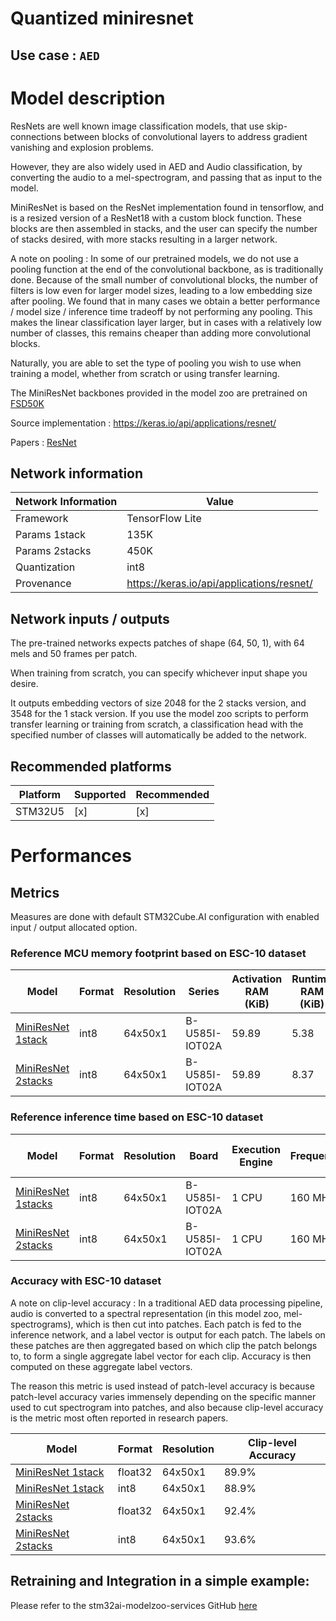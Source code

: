 # Quantized miniresnet

## **Use case** : `AED`

# Model description

ResNets are well known image classification models, that use skip-connections between blocks of convolutional layers to address gradient vanishing and explosion problems.

However, they are also widely used in AED and Audio classification, by converting the audio to a mel-spectrogram, and passing that as input to the model.


MiniResNet is based on the ResNet implementation found in tensorflow, and is a resized version of a ResNet18 with a custom block function. These blocks are then assembled in stacks, and the user can specify the number of stacks desired, with more stacks resulting in a larger network.

A note on pooling : In some of our pretrained models, we do not use a pooling function at the end of the convolutional backbone, as is traditionally done. Because of the small number of convolutional blocks, the number of filters is low even for larger model sizes, leading to a low embedding size after pooling.
We found that in many cases we obtain a better performance / model size / inference time tradeoff by not performing any pooling. This makes the linear classification layer larger, but in cases with a relatively low number of classes, this remains cheaper than adding more convolutional blocks.

Naturally, you are able to set the type of pooling you wish to use when training a model, whether from scratch or using transfer learning.

The MiniResNet backbones provided in the model zoo are pretrained on [FSD50K](https://zenodo.org/records/4060432)


Source implementation : https://keras.io/api/applications/resnet/

Papers : [ResNet](https://arxiv.org/abs/1512.03385)

## Network information


| Network Information     |  Value          |
|-------------------------|-----------------|
|  Framework              | TensorFlow Lite |
|  Params 1stack          | 135K            |
|  Params 2stacks         | 450K            |
|  Quantization           | int8            |
|  Provenance             | https://keras.io/api/applications/resnet/ |

## Network inputs / outputs
The pre-trained networks expects patches of shape (64, 50, 1), with 64 mels and 50 frames per patch.

When training from scratch, you can specify whichever input shape you desire.

It outputs embedding vectors of size 2048 for the 2 stacks version, and 3548 for the 1 stack version. If you use the model zoo scripts to perform transfer learning or training from scratch, a classification head with the specified number of classes will automatically be added to the network.

## Recommended platforms

| Platform | Supported | Recommended |
|----------|-----------|-----------|
| STM32U5  |[x]|[x]|


# Performances

## Metrics


Measures are done with default STM32Cube.AI configuration with enabled input / output allocated option.


### Reference MCU memory footprint based on ESC-10 dataset


| Model             | Format | Resolution | Series  | Activation RAM (KiB) | Runtime RAM (KiB)| Weights Flash (KiB) | Code Flash (KiB) | Total RAM (KiB) | Total Flash (KiB)| STM32Cube.AI version  |
|-------------------|--------|------------|---------|----------------|-------------|---------------|------------|-------------|-------------|-----------------------|
| [MiniResNet 1stack ](ST_pretrainedmodel_public_dataset/esc10/miniresnet_1stacks_64x50_tl/miniresnet_1stacks_64x50_tl_int8.tflite) | int8 | 64x50x1 | B-U585I-IOT02A    | 59.89 | 5.38               |   123.6       |   55.89            | 65.27 | 179.49 | 10.2.0                 |
| [MiniResNet 2stacks ](ST_pretrainedmodel_public_dataset/esc10/miniresnet_2stacks_64x50_tl/miniresnet_2stacks_64x50_tl_int8.tflite) | int8 | 64x50x1 | B-U585I-IOT02A    | 59.89 |   8.37      |   431.1           |   	62.68    | 68.26 | 493.78 | 10.2.0                | 


### Reference inference time based on ESC-10 dataset


| Model             | Format | Resolution | Board            | Execution Engine | Frequency   | Inference time (ms) | STM32Cube.AI version  |
|-------------------|--------|------------|------------------|------------------|-------------|-----------------|-----------------------|
| [MiniResNet 1stacks ](ST_pretrainedmodel_public_dataset/esc10/miniresnet_1stacks_64x50_tl/miniresnet_1stacks_64x50_tl_int8.tflite) | int8 | 64x50x1 | B-U585I-IOT02A | 1 CPU | 160 MHz | 91.47 | 10.2.0                 |
| [MiniResNet 2stacks ](ST_pretrainedmodel_public_dataset/esc10/miniresnet_2stacks_64x50_tl/miniresnet_2stacks_64x50_tl_int8.tflite) | int8 | 64x50x1 | B-U585I-IOT02A | 1 CPU | 160 MHz | 141.86 | 10.2.0               |


### Accuracy with ESC-10 dataset

A note on clip-level accuracy : In a traditional AED data processing pipeline, audio is converted to a spectral representation (in this model zoo, mel-spectrograms), which is then cut into patches. Each patch is fed to the inference network, and a label vector is output for each patch. The labels on these patches are then aggregated based on which clip the patch belongs to, to form a single aggregate label vector for each clip. Accuracy is then computed on these aggregate label vectors.

The reason this metric is used instead of patch-level accuracy is because patch-level accuracy varies immensely depending on the specific manner used to cut spectrogram into patches, and also because clip-level accuracy is the metric most often reported in research papers.

| Model | Format | Resolution | Clip-level Accuracy |
|-------|--------|------------|----------------|
| [MiniResNet 1stack ](ST_pretrainedmodel_public_dataset/esc10/miniresnet_1stacks_64x50_tl/miniresnet_1stacks_64x50_tl.h5) | float32 | 64x50x1 | 89.9% |
| [MiniResNet 1stack ](ST_pretrainedmodel_public_dataset/esc10/miniresnet_1stacks_64x50_tl/miniresnet_1stacks_64x50_tl_int8.tflite) | int8 | 64x50x1 | 88.9% |
| [MiniResNet 2stacks ](ST_pretrainedmodel_public_dataset/esc10/miniresnet_2stacks_64x50_tl/miniresnet_2stacks_64x50_tl.h5) | float32 | 64x50x1 | 92.4% |
| [MiniResNet 2stacks ](ST_pretrainedmodel_public_dataset/esc10/miniresnet_2stacks_64x50_tl/miniresnet_2stacks_64x50_tl_int8.tflite) | int8 | 64x50x1 | 93.6% |

## Retraining and Integration in a simple example:

Please refer to the stm32ai-modelzoo-services GitHub [here](https://github.com/STMicroelectronics/stm32ai-modelzoo-services)


